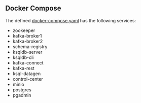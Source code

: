 ## Docker Compose
The defined [docker-compose.yaml](../cp-community/docker-compose.yaml) has the following services:

- zookeeper
- kafka-broker1
- kafka-broker2
- schema-registry
- ksqldb-server
- ksqldb-cli
- kafka-connect
- kafka-rest
- ksql-datagen
- control-center
- minio
- postgres
- pgadmin
